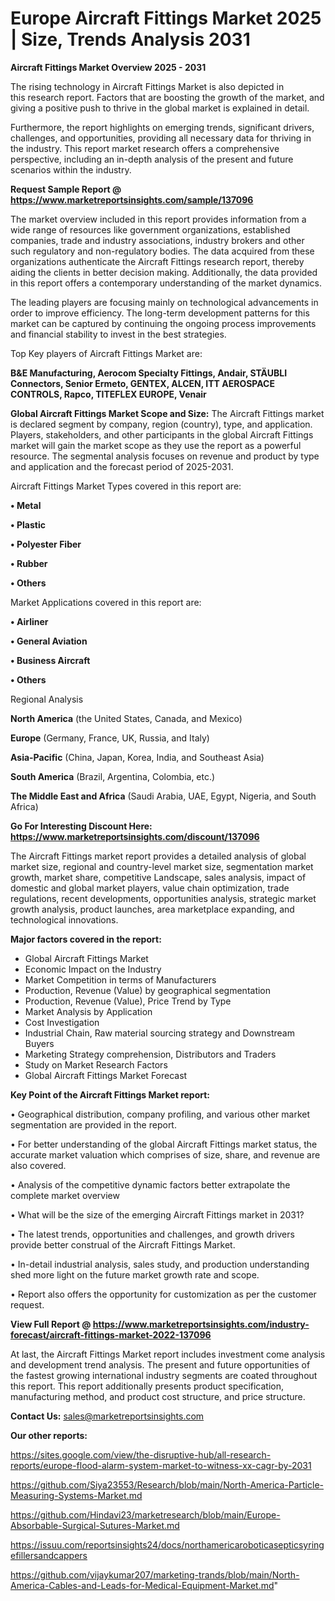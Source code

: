  # Europe Aircraft Fittings Market 2025 | Size, Trends Analysis 2031

<Strong> Aircraft Fittings Market Overview 2025 - 2031</strong>

The rising technology in Aircraft Fittings Market is also depicted in this research report. Factors that are boosting the growth of the market, and giving a positive push to thrive in the global market is explained in detail.

Furthermore, the report highlights on emerging trends, significant drivers, challenges, and opportunities, providing all necessary data for thriving in the industry. This report market research offers a comprehensive perspective, including an in-depth analysis of the present and future scenarios within the industry.

<strong>Request Sample Report @ <a href=https://www.marketreportsinsights.com/sample/137096>https://www.marketreportsinsights.com/sample/137096</a></strong>

The market overview included in this report provides information from a wide range of resources like government organizations, established companies, trade and industry associations, industry brokers and other such regulatory and non-regulatory bodies. The data acquired from these organizations authenticate the Aircraft Fittings research report, thereby aiding the clients in better decision making. Additionally, the data provided in this report offers a contemporary understanding of the market dynamics.

The leading players are focusing mainly on technological advancements in order to improve efficiency. The long-term development patterns for this market can be captured by continuing the ongoing process improvements and financial stability to invest in the best strategies.

Top Key players of Aircraft Fittings Market are:

<strong>B&E Manufacturing, Aerocom Specialty Fittings, Andair, STÄUBLI Connectors, Senior Ermeto, GENTEX, ALCEN, ITT AEROSPACE CONTROLS, Rapco, TITEFLEX EUROPE, Venair</strong>

<strong><b>Global Aircraft Fittings Market Scope and Size:</b></strong>
The Aircraft Fittings market is declared segment by company, region (country), type, and application. Players, stakeholders, and other participants in the global Aircraft Fittings market will gain the market scope as they use the report as a powerful resource. The segmental analysis focuses on revenue and product by type and application and the forecast period of 2025-2031.

Aircraft Fittings Market Types covered in this report are:

<strong>• Metal

• Plastic

• Polyester Fiber

• Rubber

• Others</strong>

Market Applications covered in this report are:

<strong>• Airliner

• General Aviation

• Business Aircraft

• Others</strong> 

Regional Analysis

<strong>North America</strong> (the United States, Canada, and Mexico)

<strong>Europe</strong> (Germany, France, UK, Russia, and Italy)

<strong>Asia-Pacific</strong> (China, Japan, Korea, India, and Southeast Asia)

<strong>South America</strong> (Brazil, Argentina, Colombia, etc.)

<strong>The Middle East and Africa</strong> (Saudi Arabia, UAE, Egypt, Nigeria, and South Africa)

<strong>Go For Interesting Discount Here: <a href=https://www.marketreportsinsights.com/discount/137096>https://www.marketreportsinsights.com/discount/137096</a></strong>

The Aircraft Fittings market report provides a detailed analysis of global market size, regional and country-level market size, segmentation market growth, market share, competitive Landscape, sales analysis, impact of domestic and global market players, value chain optimization, trade regulations, recent developments, opportunities analysis, strategic market growth analysis, product launches, area marketplace expanding, and technological innovations.

<strong><b>Major factors covered in the report:</b></strong>
<ul>
  <li>Global Aircraft Fittings Market </li>
  <li>Economic Impact on the Industry</li>
  <li>Market Competition in terms of Manufacturers</li>
  <li>Production, Revenue (Value) by geographical segmentation</li>
  <li>Production, Revenue (Value), Price Trend by Type</li>
  <li>Market Analysis by Application</li>
  <li>Cost Investigation</li>
  <li>Industrial Chain, Raw material sourcing strategy and Downstream Buyers</li>
  <li>Marketing Strategy comprehension, Distributors and Traders</li>
  <li>Study on Market Research Factors</li>
  <li>Global Aircraft Fittings Market Forecast</li>
</ul>

<strong><b>Key Point of the Aircraft Fittings Market report:</b></strong>

• Geographical distribution, company profiling, and various other market segmentation are provided in the report.

• For better understanding of the global Aircraft Fittings market status, the accurate market valuation which comprises of size, share, and revenue are also covered.

• Analysis of the competitive dynamic factors better extrapolate the complete market overview

• What will be the size of the emerging Aircraft Fittings market in 2031?

• The latest trends, opportunities and challenges, and growth drivers provide better construal of the Aircraft Fittings Market.

• In-detail industrial analysis, sales study, and production understanding shed more light on the future market growth rate and scope.

• Report also offers the opportunity for customization as per the customer request.

<strong><b>View Full Report @ <a href=https://www.marketreportsinsights.com/industry-forecast/aircraft-fittings-market-2022-137096>https://www.marketreportsinsights.com/industry-forecast/aircraft-fittings-market-2022-137096</a></b></strong>


At last, the Aircraft Fittings Market report includes investment come analysis and development trend analysis. The present and future opportunities of the fastest growing international industry segments are coated throughout this report. This report additionally presents product specification, manufacturing method, and product cost structure, and price structure.

<strong>Contact Us:</strong>
sales@marketreportsinsights.com

<strong>Our other reports:</strong>

<a href=https://sites.google.com/view/the-disruptive-hub/all-research-reports/europe-flood-alarm-system-market-to-witness-xx-cagr-by-2031>https://sites.google.com/view/the-disruptive-hub/all-research-reports/europe-flood-alarm-system-market-to-witness-xx-cagr-by-2031</a>

<a href=https://github.com/Siya23553/Research/blob/main/North-America-Particle-Measuring-Systems-Market.md>https://github.com/Siya23553/Research/blob/main/North-America-Particle-Measuring-Systems-Market.md</a>

<a href=https://github.com/Hindavi23/marketresearch/blob/main/Europe-Absorbable-Surgical-Sutures-Market.md>https://github.com/Hindavi23/marketresearch/blob/main/Europe-Absorbable-Surgical-Sutures-Market.md</a>

<a href=https://issuu.com/reportsinsights24/docs/northamericaroboticasepticsyringefillersandcappers>https://issuu.com/reportsinsights24/docs/northamericaroboticasepticsyringefillersandcappers</a>

<a href=https://github.com/vijaykumar207/marketing-trands/blob/main/North-America-Cables-and-Leads-for-Medical-Equipment-Market.md>https://github.com/vijaykumar207/marketing-trands/blob/main/North-America-Cables-and-Leads-for-Medical-Equipment-Market.md</a>"
